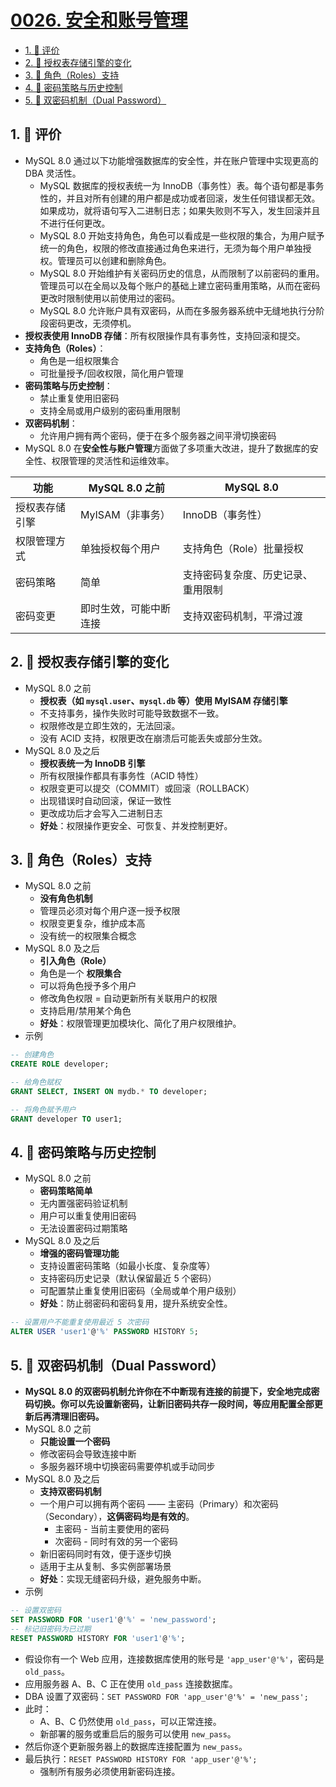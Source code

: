 # [0026. 安全和账号管理](https://github.com/tnotesjs/TNotes.sql/tree/main/notes/0026.%20%E5%AE%89%E5%85%A8%E5%92%8C%E8%B4%A6%E5%8F%B7%E7%AE%A1%E7%90%86)

<!-- region:toc -->

- [1. 🫧 评价](#1--评价)
- [2. 📒 授权表存储引擎的变化](#2--授权表存储引擎的变化)
- [3. 📒 角色（Roles）支持](#3--角色roles支持)
- [4. 📒 密码策略与历史控制](#4--密码策略与历史控制)
- [5. 📒 双密码机制（Dual Password）](#5--双密码机制dual-password)

<!-- endregion:toc -->

## 1. 🫧 评价

- MySQL 8.0 通过以下功能增强数据库的安全性，并在账户管理中实现更高的 DBA 灵活性。
  - MySQL 数据库的授权表统一为 InnoDB（事务性）表。每个语句都是事务性的，并且对所有创建的用户都是成功或者回滚，发生任何错误都无效。如果成功，就将语句写入二进制日志；如果失败则不写入，发生回滚并且不进行任何更改。
  - MySQL 8.0 开始支持角色，角色可以看成是一些权限的集合，为用户赋予统一的角色，权限的修改直接通过角色来进行，无须为每个用户单独授权。管理员可以创建和删除角色。
  - MySQL 8.0 开始维护有关密码历史的信息，从而限制了以前密码的重用。管理员可以在全局以及每个账户的基础上建立密码重用策略，从而在密码更改时限制使用以前使用过的密码。
  - MySQL 8.0 允许账户具有双密码，从而在多服务器系统中无缝地执行分阶段密码更改，无须停机。
- **授权表使用 InnoDB 存储**：所有权限操作具有事务性，支持回滚和提交。
- **支持角色（Roles）**：
  - 角色是一组权限集合
  - 可批量授予/回收权限，简化用户管理
- **密码策略与历史控制**：
  - 禁止重复使用旧密码
  - 支持全局或用户级别的密码重用限制
- **双密码机制**：
  - 允许用户拥有两个密码，便于在多个服务器之间平滑切换密码
- MySQL 8.0 在**安全性与账户管理**方面做了多项重大改进，提升了数据库的安全性、权限管理的灵活性和运维效率。

| 功能           | MySQL 8.0 之前         | MySQL 8.0                          |
| -------------- | ---------------------- | ---------------------------------- |
| 授权表存储引擎 | MyISAM（非事务）       | InnoDB（事务性）                   |
| 权限管理方式   | 单独授权每个用户       | 支持角色（Role）批量授权           |
| 密码策略       | 简单                   | 支持密码复杂度、历史记录、重用限制 |
| 密码变更       | 即时生效，可能中断连接 | 支持双密码机制，平滑过渡           |

## 2. 📒 授权表存储引擎的变化

- MySQL 8.0 之前
  - **授权表（如 `mysql.user`、`mysql.db` 等）使用 MyISAM 存储引擎**
  - 不支持事务，操作失败时可能导致数据不一致。
  - 权限修改是立即生效的，无法回滚。
  - 没有 ACID 支持，权限更改在崩溃后可能丢失或部分生效。
- MySQL 8.0 及之后
  - **授权表统一为 InnoDB 引擎**
  - 所有权限操作都具有事务性（ACID 特性）
  - 权限变更可以提交（COMMIT）或回滚（ROLLBACK）
  - 出现错误时自动回滚，保证一致性
  - 更改成功后才会写入二进制日志
  - **好处**：权限操作更安全、可恢复、并发控制更好。

## 3. 📒 角色（Roles）支持

- MySQL 8.0 之前
  - **没有角色机制**
  - 管理员必须对每个用户逐一授予权限
  - 权限变更复杂，维护成本高
  - 没有统一的权限集合概念
- MySQL 8.0 及之后
  - **引入角色（Role）**
  - 角色是一个 **权限集合**
  - 可以将角色授予多个用户
  - 修改角色权限 = 自动更新所有关联用户的权限
  - 支持启用/禁用某个角色
  - **好处**：权限管理更加模块化、简化了用户权限维护。
- 示例

```sql
-- 创建角色
CREATE ROLE developer;

-- 给角色赋权
GRANT SELECT, INSERT ON mydb.* TO developer;

-- 将角色赋予用户
GRANT developer TO user1;
```

## 4. 📒 密码策略与历史控制

- MySQL 8.0 之前
  - **密码策略简单**
  - 无内置强密码验证机制
  - 用户可以重复使用旧密码
  - 无法设置密码过期策略
- MySQL 8.0 及之后
  - **增强的密码管理功能**
  - 支持设置密码策略（如最小长度、复杂度等）
  - 支持密码历史记录（默认保留最近 5 个密码）
  - 可配置禁止重复使用旧密码（全局或单个用户级别）
  - **好处**：防止弱密码和密码复用，提升系统安全性。

```sql
-- 设置用户不能重复使用最近 5 次密码
ALTER USER 'user1'@'%' PASSWORD HISTORY 5;
```

## 5. 📒 双密码机制（Dual Password）

- **MySQL 8.0 的双密码机制允许你在不中断现有连接的前提下，安全地完成密码切换。你可以先设置新密码，让新旧密码共存一段时间，等应用配置全部更新后再清理旧密码。**
- MySQL 8.0 之前
  - **只能设置一个密码**
  - 修改密码会导致连接中断
  - 多服务器环境中切换密码需要停机或手动同步
- MySQL 8.0 及之后
  - **支持双密码机制**
  - 一个用户可以拥有两个密码 —— 主密码（Primary）和次密码（Secondary），**这俩密码均是有效的**。
    - 主密码 - 当前主要使用的密码
    - 次密码 - 同时有效的另一个密码
  - 新旧密码同时有效，便于逐步切换
  - 适用于主从复制、多实例部署场景
  - **好处**：实现无缝密码升级，避免服务中断。
- 示例

```sql
-- 设置双密码
SET PASSWORD FOR 'user1'@'%' = 'new_password';
-- 标记旧密码为已过期
RESET PASSWORD HISTORY FOR 'user1'@'%';
```

- 假设你有一个 Web 应用，连接数据库使用的账号是 `'app_user'@'%'`，密码是 `old_pass`。
- 应用服务器 A、B、C 正在使用 `old_pass` 连接数据库。
- DBA 设置了双密码：`SET PASSWORD FOR 'app_user'@'%' = 'new_pass';`
- 此时：
  - A、B、C 仍然使用 `old_pass`，可以正常连接。
  - 新部署的服务或重启后的服务可以使用 `new_pass`。
- 然后你逐个更新服务器上的数据库连接配置为 `new_pass`。
- 最后执行：`RESET PASSWORD HISTORY FOR 'app_user'@'%';`
  - 强制所有服务必须使用新密码连接。
